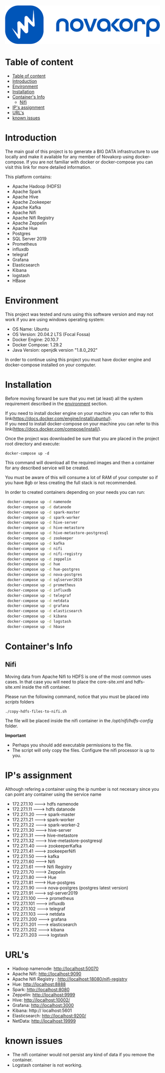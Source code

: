 ![novakorp](./img/logo_horizontal.png)

# Table of content

- [Table of content](#table-of-content)
- [Introduction](#introduction)
- [Environment](#environment)
- [Installation](#installation)
- [Container's Info](#containers-info)
  - [Nifi](#nifi)
- [IP's assignment](#ips-assignment)
- [URL's](#urls)
- [known issues](#known-issues)

# Introduction

The main goal of this project is to generate a BIG DATA infrastructure to use locally and make it available for any member of Novakorp using docker-compose. If you are not familiar with docker or docker-compose you can visit this link for more detailed information.

This platform contains:

- Apache Hadoop (HDFS)
- Apache Spark
- Apache Hive
- Apache Zookeeper
- Apache Kafka
- Apache Nifi
- Apache Nifi Registry
- Apache Zeppelin
- Apache Hue
- Postgres
- SQL Server 2019
- Prometheus
- influxdb
- telegraf
- Grafana
- Elasticsearch
- Kibana
- logstash
- HBase  

# Environment

This project was tested and runs using this software version and may not work if you are using windows operating system:

- OS Name: Ubuntu
- OS Version: 20.04.2 LTS (Focal Fossa)
- Docker Engine: 20.10.7
- Docker Compose: 1.29.2
- Java Version: openjdk version "1.8.0_292"

In order to continue using this project you must have docker engine and docker-compose installed on your computer.

# Installation

Before moving forward be sure that you met (at least) all the system requirement described in the [environment](#environment) section.

If you need to install docker engine on your machine you can refer to this link(https://docs.docker.com/engine/install/ubuntu/).  
If you need to install docker-compose on your machine you can refer to this link(https://docs.docker.com/compose/install/).

Once the project was downloaded be sure that you are placed in the project root directory and execute:

```shell
docker-compose up -d 
```

This command will download all the required images and then a container for any described service will be created.  
  
You must be aware of this will consume a lot of RAM of your computer so if you have 8gb or less creating the full stack is not recommended.

In order to created containers depending on your needs you can run:

```bash
 docker-compose up -d namenode
 docker-compose up -d datanode
 docker-compose up -d spark-master 
 docker-compose up -d spark-worker
 docker-compose up -d hive-server
 docker-compose up -d hive-metastore
 docker-compose up -d hive-metastore-postgresql
 docker-compose up -d zookeeper
 docker-compose up -d kafka
 docker-compose up -d nifi
 docker-compose up -d nifi-registry
 docker-compose up -d zeppelin
 docker-compose up -d hue
 docker-compose up -d hue-postgres
 docker-compose up -d nova-postgres
 docker-compose up -d sqlserver2019
 docker-compose up -d prometheus
 docker-compose up -d influxdb
 docker-compose up -d telegraf
 docker-compose up -d netdata
 docker-compose up -d grafana
 docker-compose up -d elasticsearch
 docker-compose up -d kibana
 docker-compose up -d logstash
 docker-compose up -d hbase
```

# Container's Info

## Nifi

Moving data from Apache Nifi to HDFS is one of the most common uses cases. In that case you will need to place the core-site.xml and hdfs-site.xml inside the nifi container.

Please run the following command, notice that you must be placed into *scripts* folders

```shell
./copy-hdfs-files-to-nifi.sh
```

The file will be placed inside the nifi container in the */opt/nifi/hdfs-config* folder.

**Important**

- Perhaps you should add executable permissions to the file.
- The script will only copy the files. Configure the nifi processor is up to you.

# IP's assignment

Although refering a container using the ip number is not necesary since you can point any container using the service name  

- 172.27.1.10 ---> hdfs namenode
- 172.27.1.11 ---> hdfs datanode
- 172.27.1.20 ---> spark-master
- 172.27.1.21 ---> spark-worker
- 172.27.1.22 ---> spark-worker-2
- 172.27.1.30 ---> hive-server
- 172.27.1.31 ---> hive-metastore
- 172.27.1.32 ---> hive-metastore-postgresql
- 172.27.1.40 ---> zookeeperKafka
- 172.27.1.41 ---> zookeeperNifi
- 172.27.1.50 ---> kafka
- 172.27.1.60 ---> Nifi
- 172.27.1.61 ---> Nifi Registry
- 172.27.1.70 ---> Zeppelin
- 172.27.1.80 ---> Hue
- 172.27.1.81 ---> Hue-postgres
- 172.27.1.90 ---> nova-postgres (postgres latest version)
- 172.27.1.91 ---> sql-server2019
- 172.27.1.100 ---> prometheus
- 172.27.1.101 ---> influxdb
- 172.27.1.102 ---> telegraf
- 172.27.1.103 ---> netdata
- 172.27.1.200 ---> grafana
- 172.27.1.201 ---> elasticsearch
- 172.27.1.202 ---> kibana
- 172.27.1.203 ---> logstash

# URL's

- Hadoop namenode: <http://localhost:50070>
- Apache Nifi: <http://localhost:9090>
- Apache Nifi Registry : <http://localhost:18080/nifi-registry>
- Hue: <http://localhost:8888>
- Spark: <http://localhost:8080>
- Zeppelin: <http://localhost:9999>
- Hive: <http://localhost:10002/>
- Grafana: <http://localhost:3000>
- Kibana: http:// localhost:5601
- Elasticsearch: <http://localhost:9200/>
- NetData: <http://localhost:19999>

# known issues

- The nifi container would not persist any kind of data if you remove the container.
- Logstash container is not working.
